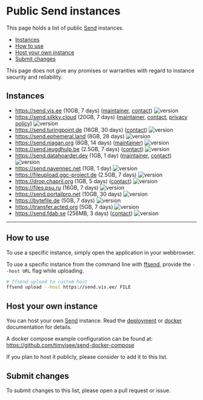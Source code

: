 # Public Send instances
This page holds a list of public [Send][send] instances.

- [Instances](#instances)
- [How to use](#how-to-use)
- [Host your own instance](#host-your-own-instance)
- [Submit changes](#submit-changes)

This page does not give any promises or warranties with regard to instance
security and reliability.

## Instances

- https://send.vis.ee (10GB, 7 days) ([maintainer](https://github.com/timvisee), [contact](https://timvisee.com/contact))
  ![version](https://img.shields.io/badge/dynamic/json?label=version&query=version&url=https://send.vis.ee/__version__)
- https://send.silkky.cloud (20GB, 7 days) ([maintainer](https://github.com/silkkycloud), [contact](https://www.silkky.cloud/contact), [privacy policy](https://www.silkky.cloud/privacy))
  ![version](https://img.shields.io/badge/dynamic/json?label=version&query=version&url=https://send.silkky.cloud/__version__)
- https://send.turingpoint.de (16GB, 30 days) ([contact](https://turingpoint.de/en/company/contact/))
  ![version](https://img.shields.io/badge/dynamic/json?label=version&query=version&url=https://send.turingpoint.de/__version__)
- https://send.ephemeral.land (8GB, 28 days)
  ![version](https://img.shields.io/badge/dynamic/json?label=version&query=version&url=https://send.ephemeral.land/__version__)
- https://send.niagan.org (8GB, 14 days) ([maintainer](https://github.com/atilleh))
  ![version](https://img.shields.io/badge/dynamic/json?label=version&query=version&url=https://send.niagan.org/__version__)
- https://send.jeugdhulp.be (2.5GB, 7 days) ([contact](https://www.jeugdhulp.be/contact))
  ![version](https://img.shields.io/badge/dynamic/json?label=version&query=version&url=https://send.jeugdhulp.be/__version__)
- https://send.datahoarder.dev (1GB, 1 day) ([maintainer](https://github.com/whalehub), [contact](mailto:admin@datahoarder.dev))
  ![version](https://img.shields.io/badge/dynamic/json?label=version&query=version&url=https://send.datahoarder.dev/__version__)
- https://send.navennec.net (1GB, 1 day)
  ![version](https://img.shields.io/badge/dynamic/json?label=version&query=version&url=https://send.navennec.net/__version__)
- https://fileupload.ggc-project.de (2.5GB, 7 days)
  ![version](https://img.shields.io/badge/dynamic/json?label=version&query=version&url=https://fileupload.ggc-project.de/__version__)
- https://drop.chapril.org (1GB, 5 days) ([contact](https://www.chapril.org/contact.html))
  ![version](https://img.shields.io/badge/dynamic/json?label=version&query=version&url=https://drop.chapril.org/__version__)
- https://files.psu.ru (16GB, 7 days)
  ![version](https://img.shields.io/badge/dynamic/json?label=version&query=version&url=https://files.psu.ru/__version__)
- https://send.portailpro.net (10GB, 30 days)
  ![version](https://img.shields.io/badge/dynamic/json?label=version&query=version&url=https://send.portailpro.net/__version__)
- https://bytefile.de (5GB, 7 days)
  ![version](https://img.shields.io/badge/dynamic/json?label=version&query=version&url=https://bytefile.de/__version__)
- https://transfer.acted.org (5GB, 7 days)
  ![version](https://img.shields.io/badge/dynamic/json?label=version&query=version&url=https://transfer.acted.org/__version__)
- https://send.fdab.se (256MB, 3 days) ([contact](https://www.fdab.se/kontakt/))
  ![version](https://img.shields.io/badge/dynamic/json?label=version&query=version&url=https://send.fdab.se/__version__)

---

## How to use

To use a specific instance, simply open the application in your webbrowser.

To use a specific instance from the command line with [ffsend][ffsend], provide
the `--host URL` flag while uploading.

```bash
# ffsend upload to custom host
ffsend upload --host https://send.vis.ee/ FILE
```

## Host your own instance

You can host your own [Send][send] instance. Read the
[deployment](https://github.com/timvisee/send#deployment) or [docker](https://github.com/timvisee/send/blob/master/docs/docker.md) documentation for details.

A docker compose example configuration can be found at:
https://github.com/timvisee/send-docker-compose

If you plan to host it publicly, please consider to add it to this list.

## Submit changes

To submit changes to this list, please open a pull request or issue.

[send]: https://github.com/timvisee/send
[ffsend]: https://github.com/timvisee/ffsend
